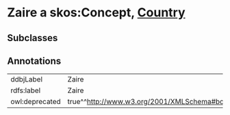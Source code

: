 # Zaire a skos:Concept, [Country](/0.1/Country)

## Subclasses

## Annotations

|||
|-----|-----|
|ddbjLabel|Zaire|
|rdfs:label|Zaire|
|owl:deprecated|true^^http://www.w3.org/2001/XMLSchema#boolean|

